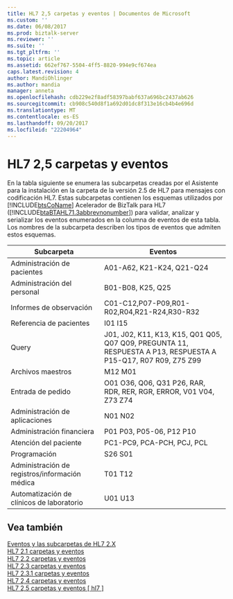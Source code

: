 ```yaml
---
title: HL7 2,5 carpetas y eventos | Documentos de Microsoft
ms.custom: ''
ms.date: 06/08/2017
ms.prod: biztalk-server
ms.reviewer: ''
ms.suite: ''
ms.tgt_pltfrm: ''
ms.topic: article
ms.assetid: 662ef767-5504-4ff5-8820-994e9cf674ea
caps.latest.revision: 4
author: MandiOhlinger
ms.author: mandia
manager: anneta
ms.openlocfilehash: cdb229e2f8adf58397babf637a696bc2437ab626
ms.sourcegitcommit: cb908c540d8f1a692d01dc8f313e16cb4b4e696d
ms.translationtype: MT
ms.contentlocale: es-ES
ms.lasthandoff: 09/20/2017
ms.locfileid: "22204964"
---
```

# <a name="hl7-25-folders-and-events"></a>HL7 2,5 carpetas y eventos
En la tabla siguiente se enumera las subcarpetas creadas por el Asistente para la instalación en la carpeta de la versión 2.5 de HL7 para mensajes con codificación HL7. Estas subcarpetas contienen los esquemas utilizados por [!INCLUDE[btsCoName](../../includes/btsconame-md.md)] Acelerador de BizTalk para HL7 ([!INCLUDE[btaBTAHL71.3abbrevnonumber](../../includes/btabtahl71-3abbrevnonumber-md.md)]) para validar, analizar y serializar los eventos enumerados en la columna de eventos de esta tabla. Los nombres de la subcarpeta describen los tipos de eventos que admiten estos esquemas.  
  
|Subcarpeta|Eventos|  
|---------------|------------|  
|Administración de pacientes|A01-A62, K21-K24, Q21-Q24|  
|Administración del personal|B01-B08, K25, Q25|  
|Informes de observación|C01-C12,P07-P09,R01-R02,R04,R21-R24,R30-R32|  
|Referencia de pacientes|I01 I15|  
|Query|J01, J02, K11, K13, K15, Q01 Q05, Q07 Q09, PREGUNTA 11, RESPUESTA A P13, RESPUESTA A P15-Q17, R07 R09, Z75 Z99|  
|Archivos maestros|M12 M01|  
|Entrada de pedido|O01 O36, Q06, Q31 P26, RAR, RDR, RER, RGR, ERROR, V01 V04, Z73 Z74|  
|Administración de aplicaciones|N01 N02|  
|Administración financiera|P01 P03, P05-06, P12 P10|  
|Atención del paciente|PC1-PC9, PCA-PCH, PCJ, PCL|  
|Programación|S26 S01|  
|Administración de registros/información médica|T01 T12|  
|Automatización de clínicos de laboratorio|U01 U13|  
  
## <a name="see-also"></a>Vea también  
 [Eventos y las subcarpetas de HL7 2.X](../../adapters-and-accelerators/accelerator-hl7/hl7-2-x-subfolders-and-events.md)   
 [HL7 2.1 carpetas y eventos](../../adapters-and-accelerators/accelerator-hl7/hl7-2-1-folders-and-events.md)   
 [HL7 2.2 carpetas y eventos](../../adapters-and-accelerators/accelerator-hl7/hl7-2-2-folders-and-events.md)   
 [HL7 2.3 carpetas y eventos](../../adapters-and-accelerators/accelerator-hl7/hl7-2-3-folders-and-events.md)   
 [HL7 2.3.1 carpetas y eventos](../../adapters-and-accelerators/accelerator-hl7/hl7-2-3-1-folders-and-events.md)   
 [HL7 2,4 carpetas y eventos](../../adapters-and-accelerators/accelerator-hl7/hl7-2-4-folders-and-events.md)   
 [HL7 2,5 carpetas y eventos &#91; hl7 &#93;](../../adapters-and-accelerators/accelerator-hl7/hl7-2-5-folders-and-events.md)